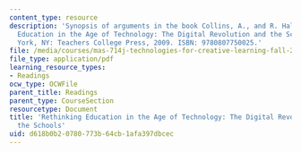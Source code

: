 ```yaml
---
content_type: resource
description: 'Synopsis of arguments in the book Collins, A., and R. Halverson. Rethinking
  Education in the Age of Technology: The Digital Revolution and the Schools. New
  York, NY: Teachers College Press, 2009. ISBN: 9780807750025.'
file: /media/courses/mas-714j-technologies-for-creative-learning-fall-2009/d618b0b20780773b64cb1afa397dbcec_MITMAS_714JF09_read03_coll.pdf
file_type: application/pdf
learning_resource_types:
- Readings
ocw_type: OCWFile
parent_title: Readings
parent_type: CourseSection
resourcetype: Document
title: 'Rethinking Education in the Age of Technology: The Digital Revolution and
  the Schools'
uid: d618b0b2-0780-773b-64cb-1afa397dbcec
---
```

